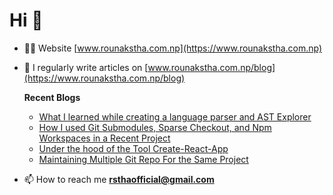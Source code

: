 <h1 align="left">Hi 👋</h1>

- 👨‍💻 Website [www.rounakstha.com.np](https://www.rounakstha.com.np)

- 📝 I regularly write articles on [www.rounakstha.com.np/blog](https://www.rounakstha.com.np/blog)
  
  **Recent Blogs**
  - [What I learned while creating a language parser and AST Explorer](https://www.rounakstha.com.np/blog/what-i-learned-while-creating-a-language-parser-and-an-ast-explorer)
  - [How I used Git Submodules, Sparse Checkout, and Npm Workspaces in a Recent Project](https://www.rounakstha.me/blog/git-submodule-sparse-checkout-and-npm-workspaces)
  - [Under the hood of the Tool Create-React-App](https://www.rounakstha.me/blog/under-the-hood-of-the-tool-create-react-app)
  - [Maintaining Multiple Git Repo For the Same Project](https://www.rounakstha.me/blog/maintaining-mulitple-git-repo-for-same-project)
  
- 📫 How to reach me **rsthaofficial@gmail.com**

